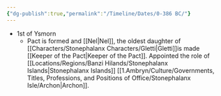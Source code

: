 ```yaml
---
{"dg-publish":true,"permalink":"/Timeline/Dates/0-386 BC/"}
---
```


- 1st of Ysmorn
	- Pact is formed and [[Nel\|Nel]], the oldest daughter of [[Characters/Stonephalanx Characters/Gletti\|Gletti]]is made [[Keeper of the Pact\|Keeper of the Pact]]. Appointed the role of [[Locations/Regions/Banzi Hilands/Stonephalanx Islands\|Stonephalanx Islands]] [[1.Ambryn/Culture/Governments, Titles, Professions, and Positions of Office/Stonephalanx Isle/Archon\|Archon]].